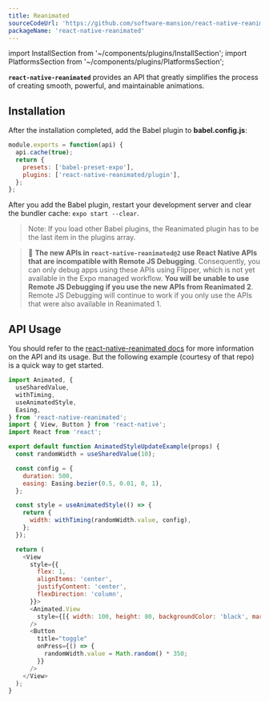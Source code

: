 ```yaml
---
title: Reanimated
sourceCodeUrl: 'https://github.com/software-mansion/react-native-reanimated'
packageName: 'react-native-reanimated'
---
```


import InstallSection from '~/components/plugins/InstallSection';
import PlatformsSection from '~/components/plugins/PlatformsSection';

**`react-native-reanimated`** provides an API that greatly simplifies the process of creating smooth, powerful, and maintainable animations.

<PlatformsSection android emulator ios simulator web />

## Installation

<InstallSection packageName="react-native-reanimated" href="https://docs.swmansion.com/react-native-reanimated/docs/fundamentals/installation" />

After the installation completed, add the Babel plugin to **babel.config.js**:

```jsx
module.exports = function(api) {
  api.cache(true);
  return {
    presets: ['babel-preset-expo'],
    plugins: ['react-native-reanimated/plugin'],
  };
};
```

After you add the Babel plugin, restart your development server and clear the bundler cache: `expo start --clear`.

> Note: If you load other Babel plugins, the Reanimated plugin has to be the last item in the plugins array.

> 🚨 **The new APIs in `react-native-reanimated@2` use React Native APIs that are incompatible with Remote JS Debugging**. Consequently, you can only debug apps using these APIs using Flipper, which is not yet available in the Expo managed workflow. **You will be unable to use Remote JS Debugging if you use the new APIs from Reanimated 2**. Remote JS Debugging will continue to work if you only use the APIs that were also available in Reanimated 1.

## API Usage

You should refer to the [react-native-reanimated docs](https://docs.swmansion.com/react-native-reanimated/docs/) for more information on the API and its usage. But the following example (courtesy of that repo) is a quick way to get started.

```js
import Animated, {
  useSharedValue,
  withTiming,
  useAnimatedStyle,
  Easing,
} from 'react-native-reanimated';
import { View, Button } from 'react-native';
import React from 'react';

export default function AnimatedStyleUpdateExample(props) {
  const randomWidth = useSharedValue(10);

  const config = {
    duration: 500,
    easing: Easing.bezier(0.5, 0.01, 0, 1),
  };

  const style = useAnimatedStyle(() => {
    return {
      width: withTiming(randomWidth.value, config),
    };
  });

  return (
    <View
      style={{
        flex: 1,
        alignItems: 'center',
        justifyContent: 'center',
        flexDirection: 'column',
      }}>
      <Animated.View
        style={[{ width: 100, height: 80, backgroundColor: 'black', margin: 30 }, style]}
      />
      <Button
        title="toggle"
        onPress={() => {
          randomWidth.value = Math.random() * 350;
        }}
      />
    </View>
  );
}
```
